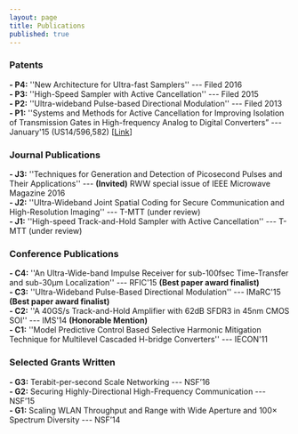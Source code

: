 ```yaml
---
layout: page
title: Publications
published: true
---
```


### Patents

**- P4:** ''New Architecture for Ultra-fast Samplers'' --- Filed 2016<br>
**- P3:** ''High-Speed Sampler with Active Cancellation'' --- Filed 2015<br>
**- P2:** ''Ultra-wideband Pulse-based Directional Modulation'' --- Filed 2013<br>
**- P1:** ''Systems and Methods for Active Cancellation for Improving Isolation of Transmission Gates in High-frequency Analog to Digital Converters” --- January'15 (US14/596,582) [[Link](https://www.google.com/patents/US9246505)]<br>


### Journal Publications

**- J3:** ''Techniques for Generation and Detection of Picosecond Pulses and Their Applications'' ---  **(Invited)** RWW special issue of IEEE Microwave Magazine 2016<br>
**- J2:** ''Ultra-Wideband Joint Spatial Coding for Secure Communication and High-Resolution Imaging'' --- T-MTT (under review)<br>
**- J1:** ''High-speed Track-and-Hold Sampler with Active Cancellation'' --- T-MTT (under review)<br>


### Conference Publications

**- C4:** ''An Ultra-Wide-band Impulse Receiver for sub-100fsec Time-Transfer and sub-30μm Localization'' --- RFIC'15 **(Best paper award finalist)**<br>
**- C3:** ''Ultra-Wideband Pulse-Based Directional Modulation'' --- IMaRC'15 **(Best paper award finalist)**<br>
**- C2:** ''A 40GS/s Track-and-Hold Amplifier with 62dB SFDR3 in 45nm CMOS SOI'' --- IMS'14 **(Honorable Mention)**<br>
**- C1:** ''Model Predictive Control Based Selective Harmonic Mitigation Technique for Multilevel Cascaded H-bridge Converters'' --- IECON'11<br>

### Selected Grants Written

**- G3:** Terabit-per-second Scale Networking --- NSF’16<br>
**- G2:** Securing Highly-Directional High-Frequency Communication --- NSF’15<br>
**- G1:** Scaling WLAN Throughput and Range with Wide Aperture and 100× Spectrum Diversity --- NSF’14<br>